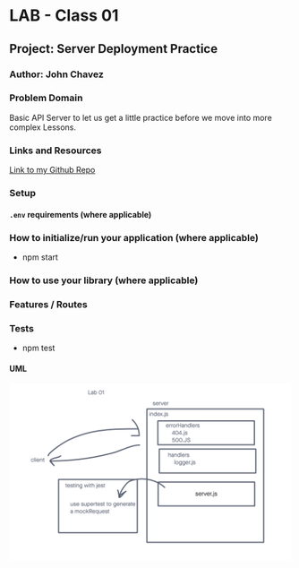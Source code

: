 # LAB - Class 01

## Project: Server Deployment Practice

### Author: John Chavez

### Problem Domain

Basic API Server to let us get a little practice before we move into more complex Lessons.

### Links and Resources

[Link to my Github Repo](https://github.com/Jrc2855/server-deployment-practice)

### Setup

#### `.env` requirements (where applicable)

### How to initialize/run your application (where applicable)

- npm start

### How to use your library (where applicable)

### Features / Routes

### Tests

- npm test

#### UML

![UML from Class Notes](Assets/lab-01-uml.png)